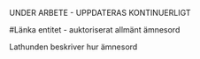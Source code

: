 UNDER ARBETE - UPPDATERAS KONTINUERLIGT

#Länka entitet - auktoriserat allmänt ämnesord

Lathunden beskriver hur ämnesord
